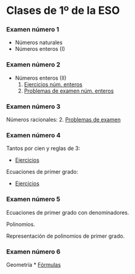 
# Clases de 1º de la ESO
### Examen número 1
* Números naturales
* Números enteros (I)

### Examen número 2
* Números enteros (II)
   1. [Ejercicios núm. enteros](e1_num_enteros_ct.pdf)
   2. [Problemas de examen núm. enteros](e1_num_enteros_pe.pdf)

### Examen número 3
Números racionales:
   2. [Problemas de examen](e1_num_racionales_pe.pdf)

### Examen número 4

Tantos por cien y reglas de 3:
   * [Ejercicios](e1_proporciones_ct.pdf)

Ecuaciones de primer grado:
   * [Ejercicios](e1_ecuaciones_ct.pdf)


### Examen número 5

Ecuaciones de primer grado con denominadores.

Polinomios. 

Representación de polinomios de primer grado.


### Examen número 6

Geometría
    * [Fórmulas](e1_geo_formulas_ct.pdf)



